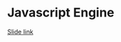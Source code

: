 # Javascript Engine
[Slide link](https://docs.google.com/presentation/d/1HdGvxuVaspypKQdUqLkiq7VxGH1RHXrhWXgeVzjKCTs)